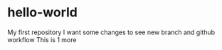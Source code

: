 # hello-world
My first repository 
I want some changes to see new branch and github workflow
This is 1 more
